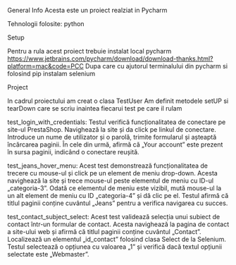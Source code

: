 General Info
Acesta este un proiect realziat in Pycharm 

Tehnologii folosite:
python

Setup

Pentru a rula acest proiect trebuie instalat local pycharm
https://www.jetbrains.com/pycharm/download/download-thanks.html?platform=mac&code=PCC
Dupa care cu ajutorul terminalului din pycharm si folosind pip instalam selenium

Project

In cadrul proiectului am creat o clasa TestUser
Am definit metodele setUP si tearDown care se scriu inaintea fiecarui test pe care il rulam

test_login_with_credentials:
Testul verifică funcționalitatea de conectare pe site-ul PrestaShop.
Navighează la site și da click pe linkul de conectare.
Introduce un nume de utilizator și o parolă, trimite formularul și așteaptă încărcarea paginii.
În cele din urmă, afirmă că „Your account” este prezent în sursa paginii, indicând o conectare reușită.

test_jeans_hover_menu:
Acest test demonstrează funcționalitatea de trecere cu mouse-ul și click pe un element de meniu drop-down.
Acesta navighează la site și trece mouse-ul peste elementul de meniu cu ID-ul „categoria-3”.
Odată ce elementul de meniu este vizibil, mută mouse-ul la un alt element de meniu cu ID „categoria-4” și dă clic pe el.
Testul afirmă că titlul paginii conține cuvântul „Jeans” pentru a verifica navigarea cu succes.

test_contact_subject_select:
Acest test validează selecția unui subiect de contact într-un formular de contact.
Acesta navighează la pagina de contact a site-ului web și afirmă că titlul paginii conține cuvântul „Contact”.
Localizează un elementul „id_contact” folosind clasa Select de la Selenium.
Testul selectează o opțiunea cu valoarea „1” și verifică dacă textul opțiunii selectate este „Webmaster”.






